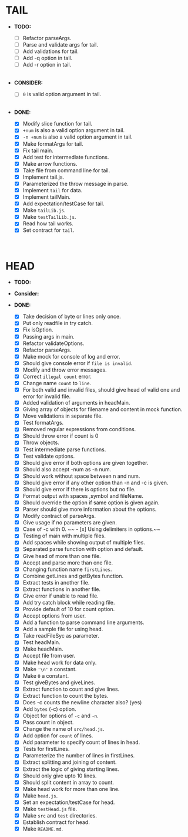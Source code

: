 # TAIL

- **TODO:**

  - [ ] Refactor parseArgs.
  - [ ] Parse and validate args for tail.
  - [ ] Add validations for tail.
  - [ ] Add -q option in tail.
  - [ ] Add -r option in tail.

  <br/>
  
- **CONSIDER:**
 
  - [ ] `0` is valid option argument in tail.

  <br/>

- **DONE:**

  - [x] Modify slice function for tail.
  - [x] `+num` is also a valid option argument in tail.
  - [x] `-n +num` is also a valid option argument in tail.
  - [x] Make formatArgs for tail.
  - [x] Fix tail main.
  - [x] Add test for intermediate functions.
  - [x] Make arrow functions.
  - [x] Take file from command line for tail.
  - [x] Implement tail.js.
  - [x] Parameterized the throw message in parse.
  - [x] Implement `tail` for data.
  - [x] Implement tailMain.
  - [x] Add expectation/testCase for tail.
  - [x] Make `tailLib.js`.
  - [x] Make `testTailLib.js`.
  - [x] Read how tail works.
  - [x] Set contract for `tail`.

<br/>

# HEAD

- **TODO:**

- **Consider:**

- **DONE:**

  - [x] Take decision of byte or lines only once.
  - [x] Put only readfile in try catch.
  - [x] Fix isOption.
  - [x] Passing args in main. 
  - [x] Refactor validateOptions. 
  - [x] Refactor parseArgs. 
  - [x] Make mock for console of log and error.
  - [x] Should give console error if `file is invalid`.
  - [x] Modify and throw error messages.
  - [x] Correct `illegal count` error.
  - [x] Change name `count` to `line`.
  - [x] For both valid and invalid files, should give head of valid one and error for invalid file.
  - [x] Added validation of arguments in headMain.
  - [x] Giving array of objects for filename and content in mock function.
  - [x] Move validations in separate file.
  - [x] Test formatArgs.
  - [x] Removed regular expressions from conditions.
  - [x] Should throw error if count is 0
  - [x] Throw objects.
  - [x] Test intermediate parse functions.
  - [x] Test validate options.
  - [x] Should give error if both options are given together.
  - [x] Should also accept -num as -n num.
  - [x] Should work without space between n and num.
  - [x] Should give error if any other option than -n and -c is given.
  - [x] Should give error if there is options but no file.
  - [x] Format output with spaces ,symbol and fileName.
  - [x] Should override the option if same option is given again.
  - [x] Parser should give more information about the options.
  - [x] Modify contract of parseArgs.
  - [x] Give usage if no parameters are given.
  - [x] Case of -c with 0.
~~  - [x] Using delimiters in options.~~
  - [x] Testing of main with multiple files.
  - [x] Add spaces while showing output of multiple files.
  - [x] Separated parse function with option and default.
  - [x] Give head of more than one file. 
  - [x] Accept and parse more than one file.
  - [x] Changing function name `firstLines`.
  - [x] Combine getLines and getBytes function.
  - [x] Extract tests in another file.
  - [x] Extract functions in another file.
  - [x] Give error if unable to read file.
  - [x] Add try catch block while reading file.
  - [x] Provide default of 10 for count option.
  - [x] Accept options from user.
  - [x] Add a function to parse command line arguments.
  - [x] Add a sample file for using head.
  - [x] Take readFileSyc as parameter.
  - [x] Test headMain.
  - [x] Make headMain.
  - [x] Accept file from user.
  - [x] Make head work for data only.
  - [x] Make `'\n'` a constant.
  - [x] Make `0` a constant.
  - [x] Test giveBytes and giveLines.
  - [x] Extract function to count and give lines.
  - [x] Extract function to count the bytes.
  - [x] Does -c counts the newline character also? (yes)
  - [x] Add `bytes` (-c) option.
  - [x] Object for options of `-c` and `-n`.
  - [x] Pass count in object.
  - [x] Change the name of `src/head.js`.
  - [x] Add option for `count` of lines.
  - [x] Add parameter to specify count of lines in head.
  - [x] Tests for firstLines.
  - [x] Parameterize the number of lines in firstLines. 
  - [x] Extract splitting and joining of content.
  - [x] Extract the logic of giving starting lines.
  - [x] Should only give upto 10 lines.
  - [x] Should split content in array to count.
  - [x] Make head work for more than one line.
  - [x] Make `head.js`.
  - [x] Set an expectation/testCase for head.
  - [x] Make `testHead.js` file.
  - [x] Make `src` and `test` directories.
  - [x] Establish contract for head.
  - [x] Make `README.md`.